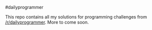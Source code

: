 #dailyprogrammer

This repo contains all my solutions for programming challenges from [/r/dailyprogrammer](http://www.reddit.com/r/dailyprogrammer). More to come soon.
